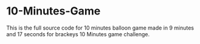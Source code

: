 # 10-Minutes-Game
This is the full source code for 10 minutes balloon game made in 9 minutes and 17 seconds for brackeys 10 Minutes game challenge.
